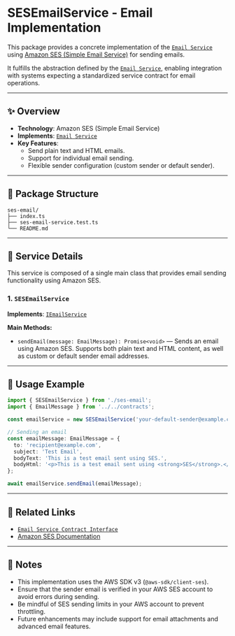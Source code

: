 # SESEmailService - Email Implementation

This package provides a concrete implementation of the [`Email Service`](../../contracts/README.md) using [Amazon SES (Simple Email Service)](https://aws.amazon.com/ses/) for sending emails.

It fulfills the abstraction defined by the [`Email Service`](../../contracts/README.md), enabling integration with systems expecting a standardized service contract for email operations.

---

## ✨ Overview

- **Technology**: Amazon SES (Simple Email Service)
- **Implements**: [`Email Service`](../../contracts/README.md)
- **Key Features**:
  - Send plain text and HTML emails.
  - Support for individual email sending.
  - Flexible sender configuration (custom sender or default sender).

---

## 📁 Package Structure

```
ses-email/
├── index.ts
├── ses-email-service.test.ts
└── README.md
```

---

## 📘 Service Details

This service is composed of a single main class that provides email sending functionality using Amazon SES.

### 1. `SESEmailService`

**Implements**: [`IEmailService`](../../contracts/README.md)

**Main Methods:**

- `sendEmail(message: EmailMessage): Promise<void>` — Sends an email using Amazon SES. Supports both plain text and HTML content, as well as custom or default sender email addresses.

---

## 🚀 Usage Example

```typescript
import { SESEmailService } from './ses-email';
import { EmailMessage } from '../../contracts';

const emailService = new SESEmailService('your-default-sender@example.com');

// Sending an email
const emailMessage: EmailMessage = {
  to: 'recipient@example.com',
  subject: 'Test Email',
  bodyText: 'This is a test email sent using SES.',
  bodyHtml: '<p>This is a test email sent using <strong>SES</strong>.</p>',
};

await emailService.sendEmail(emailMessage);
```

---

## 📄 Related Links

- [`Email Service Contract Interface`](../../contracts/README.md)
- [Amazon SES Documentation](https://aws.amazon.com/ses/)

---

## 📢 Notes

- This implementation uses the AWS SDK v3 (`@aws-sdk/client-ses`).
- Ensure that the sender email is verified in your AWS SES account to avoid errors during sending.
- Be mindful of SES sending limits in your AWS account to prevent throttling.
- Future enhancements may include support for email attachments and advanced email features.
